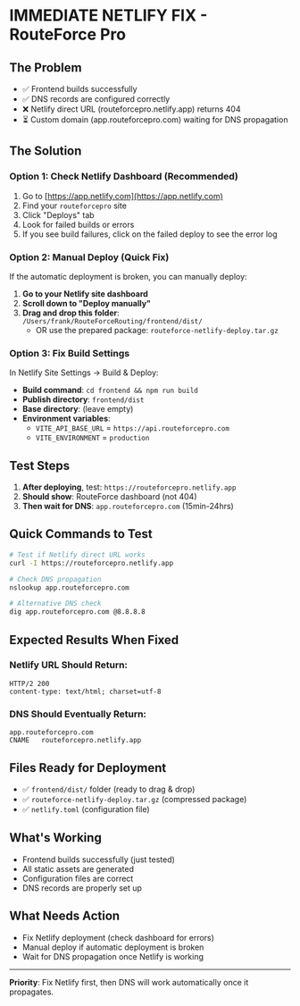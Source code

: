 # IMMEDIATE NETLIFY FIX - RouteForce Pro

## The Problem
- ✅ Frontend builds successfully 
- ✅ DNS records are configured correctly
- ❌ Netlify direct URL (routeforcepro.netlify.app) returns 404
- ⏳ Custom domain (app.routeforcepro.com) waiting for DNS propagation

## The Solution

### Option 1: Check Netlify Dashboard (Recommended)
1. Go to [https://app.netlify.com](https://app.netlify.com)
2. Find your `routeforcepro` site
3. Click "Deploys" tab
4. Look for failed builds or errors
5. If you see build failures, click on the failed deploy to see the error log

### Option 2: Manual Deploy (Quick Fix)
If the automatic deployment is broken, you can manually deploy:

1. **Go to your Netlify site dashboard**
2. **Scroll down to "Deploy manually"**
3. **Drag and drop this folder**: `/Users/frank/RouteForceRouting/frontend/dist/`
   - OR use the prepared package: `routeforce-netlify-deploy.tar.gz`

### Option 3: Fix Build Settings
In Netlify Site Settings → Build & Deploy:
- **Build command**: `cd frontend && npm run build`
- **Publish directory**: `frontend/dist`
- **Base directory**: (leave empty)
- **Environment variables**: 
  - `VITE_API_BASE_URL` = `https://api.routeforcepro.com`
  - `VITE_ENVIRONMENT` = `production`

## Test Steps
1. **After deploying**, test: `https://routeforcepro.netlify.app`
2. **Should show**: RouteForce dashboard (not 404)
3. **Then wait for DNS**: `app.routeforcepro.com` (15min-24hrs)

## Quick Commands to Test

```bash
# Test if Netlify direct URL works
curl -I https://routeforcepro.netlify.app

# Check DNS propagation
nslookup app.routeforcepro.com

# Alternative DNS check
dig app.routeforcepro.com @8.8.8.8
```

## Expected Results When Fixed

### Netlify URL Should Return:
```
HTTP/2 200 
content-type: text/html; charset=utf-8
```

### DNS Should Eventually Return:
```
app.routeforcepro.com
CNAME   routeforcepro.netlify.app
```

## Files Ready for Deployment
- ✅ `frontend/dist/` folder (ready to drag & drop)
- ✅ `routeforce-netlify-deploy.tar.gz` (compressed package)
- ✅ `netlify.toml` (configuration file)

## What's Working
- Frontend builds successfully (just tested)
- All static assets are generated
- Configuration files are correct
- DNS records are properly set up

## What Needs Action
- Fix Netlify deployment (check dashboard for errors)
- Manual deploy if automatic deployment is broken
- Wait for DNS propagation once Netlify is working

---

**Priority**: Fix Netlify first, then DNS will work automatically once it propagates.
